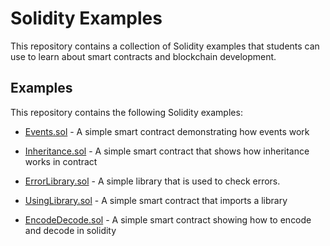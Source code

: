 # Solidity Examples

This repository contains a collection of Solidity examples that students can use to learn about smart contracts and blockchain development.

## Examples

This repository contains the following Solidity examples:

- [Events.sol](./001_Events.sol) - A simple smart contract demonstrating how events work

- [Inheritance.sol](./002_Inheritance.sol) - A simple smart contract that shows how inheritance works in contract

- [ErrorLibrary.sol](./003_ErrorLibrary.sol) - A simple library that is used to check errors.

- [UsingLibrary.sol](./004_UsingLibrary.sol) - A simple smart contract that imports a library
  
- [EncodeDecode.sol](./005_EncodeDecode.sol) - A simple smart contract showing how to encode and decode in solidity
  